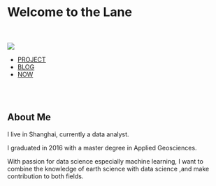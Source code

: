 # Welcome to the Lane
<br/><br/>
![](https://github.com/casey0808/datacamp_projects/The%20Hottest%20Topics%20in%20Machine%20Learning/output_9_0.png)

- [PROJECT](project.md)
- [BLOG](blog.md)
- [NOW](now.md)



<br/><br/>
## About Me
I live in Shanghai, currently a data analyst.

I graduated in 2016 with a master degree in Applied Geosciences.

With passion for data science especially machine learning, I want to combine the knowledge of earth science with data science ,and make contribution to both fields.
